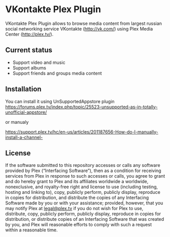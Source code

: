 VKontakte Plex Plugin
=====

VKontakte Plex Plugin allows to browse media content from largest russian social networking service VKontakte (http://vk.com/) using Plex Media Center (http://plex.tv/).


Current status
-------

* Support video and music
* Support albums
* Support friends and groups media content


Installation
-------

You can install it using UnSupportedAppstore plugin https://forums.plex.tv/index.php/topic/25523-unsupported-as-in-totally-unofficial-appstore/

or manualy

https://support.plex.tv/hc/en-us/articles/201187656-How-do-I-manually-install-a-channel-


License
-------

If the software submitted to this repository accesses or calls any software provided by Plex (“Interfacing Software”), then as a condition for receiving services from Plex in response to such accesses or calls, you agree to grant and do hereby grant to Plex and its affiliates worldwide a worldwide, nonexclusive, and royalty-free right and license to use (including testing, hosting and linking to), copy, publicly perform, publicly display, reproduce in copies for distribution, and distribute the copies of any Interfacing Software made by you or with your assistance; provided, however, that you may notify Plex at legal@plex.tv if you do not wish for Plex to use, distribute, copy, publicly perform, publicly display, reproduce in copies for distribution, or distribute copies of an Interfacing Software that was created by you, and Plex will reasonable efforts to comply with such a request within a reasonable time.

